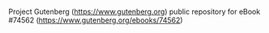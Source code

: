 Project Gutenberg (https://www.gutenberg.org) public repository for
eBook #74562 (https://www.gutenberg.org/ebooks/74562)
